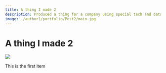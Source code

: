```yaml
---
title: A thing I made 2
description: Produced a thing for a company using special tech and data
image: ./author1/portfolio/Post2/main.jpg
---
```


# A thing I made 2

![](./author1/portfolio/Post2/main.jpg)

This is the first item 
